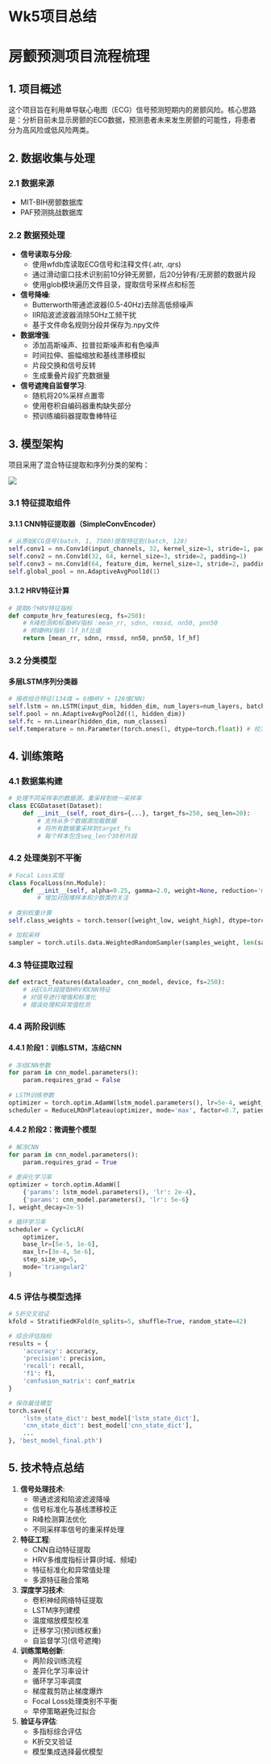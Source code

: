 # Wk5项目总结

# 房颤预测项目流程梳理

## 1. 项目概述

这个项目旨在利用单导联心电图（ECG）信号预测短期内的房颤风险。核心思路是：分析目前未显示房颤的ECG数据，预测患者未来发生房颤的可能性，将患者分为高风险或低风险两类。

## 2. 数据收集与处理

### 2.1 数据来源

- MIT-BIH房颤数据库
- PAF预测挑战数据库

### 2.2 数据预处理

- **信号读取与分段**:
	- 使用wfdb库读取ECG信号和注释文件(.atr, .qrs)
	- 通过滑动窗口技术识别前10分钟无房颤，后20分钟有/无房颤的数据片段
	- 使用glob模块遍历文件目录，提取信号采样点和标签
- **信号降噪**:
	- Butterworth带通滤波器(0.5-40Hz)去除高低频噪声
	- IIR陷波滤波器消除50Hz工频干扰
	- 基于文件命名规则分段并保存为.npy文件
- **数据增强**:
	- 添加高斯噪声、拉普拉斯噪声和有色噪声
	- 时间拉伸、振幅缩放和基线漂移模拟
	- 片段交换和信号反转
	- 生成重叠片段扩充数据量
- **信号遮掩自监督学习**:
	- 随机将20%采样点置零
	- 使用卷积自编码器重构缺失部分
	- 预训练编码器提取鲁棒特征

## 3. 模型架构

项目采用了混合特征提取和序列分类的架构：

![](AF.drawio.png)

### 3.1 特征提取组件

#### 3.1.1 CNN特征提取器（SimpleConvEncoder）

```python
# 从原始ECG信号(batch, 1, 7500)提取特征到(batch, 128)
self.conv1 = nn.Conv1d(input_channels, 32, kernel_size=3, stride=1, padding=1)
self.conv2 = nn.Conv1d(32, 64, kernel_size=3, stride=2, padding=1)
self.conv3 = nn.Conv1d(64, feature_dim, kernel_size=3, stride=2, padding=1)
self.global_pool = nn.AdaptiveAvgPool1d(1)
```

#### 3.1.2 HRV特征计算

```python
# 提取6个HRV特征指标
def compute_hrv_features(ecg, fs=250):
    # R峰检测和标准HRV指标：mean_rr, sdnn, rmssd, nn50, pnn50
    # 频域HRV指标：lf_hf比值
    return [mean_rr, sdnn, rmssd, nn50, pnn50, lf_hf]
```

### 3.2 分类模型

#### 多层LSTM序列分类器

```python
# 接收组合特征(134维 = 6维HRV + 128维CNN)
self.lstm = nn.LSTM(input_dim, hidden_dim, num_layers=num_layers, batch_first=True)
self.pool = nn.AdaptiveAvgPool2d((1, hidden_dim))
self.fc = nn.Linear(hidden_dim, num_classes)
self.temperature = nn.Parameter(torch.ones(1, dtype=torch.float)) # 校准参数
```

## 4. 训练策略

### 4.1 数据集构建

```python
# 处理不同采样率的数据源，重采样到统一采样率
class ECGDataset(Dataset):
    def __init__(self, root_dirs={...}, target_fs=250, seq_len=20):
        # 支持从多个数据源加载数据
        # 将所有数据重采样到target_fs
        # 每个样本包含seq_len个30秒片段
```

### 4.2 处理类别不平衡

```python
# Focal Loss实现
class FocalLoss(nn.Module):
    def __init__(self, alpha=0.25, gamma=2.0, weight=None, reduction='mean'):
        # 增加对困难样本和少数类的关注
        
# 类别权重计算
self.class_weights = torch.tensor([weight_low, weight_high], dtype=torch.float)

# 加权采样
sampler = torch.utils.data.WeightedRandomSampler(samples_weight, len(samples_weight))
```

### 4.3 特征提取过程

```python
def extract_features(dataloader, cnn_model, device, fs=250):
    # 从ECG片段提取HRV和CNN特征
    # 对信号进行增强和标准化
    # 错误处理和异常值检测
```

### 4.4 两阶段训练

#### 4.4.1 阶段1：训练LSTM，冻结CNN

```python
# 冻结CNN参数
for param in cnn_model.parameters():
    param.requires_grad = False
    
# LSTM训练参数
optimizer = torch.optim.AdamW(lstm_model.parameters(), lr=5e-4, weight_decay=1e-5)
scheduler = ReduceLROnPlateau(optimizer, mode='max', factor=0.7, patience=7)
```

#### 4.4.2 阶段2：微调整个模型

```python
# 解冻CNN
for param in cnn_model.parameters():
    param.requires_grad = True
    
# 差异化学习率
optimizer = torch.optim.AdamW([
    {'params': lstm_model.parameters(), 'lr': 2e-4},
    {'params': cnn_model.parameters(), 'lr': 5e-6}
], weight_decay=2e-5)

# 循环学习率
scheduler = CyclicLR(
    optimizer,
    base_lr=[5e-5, 1e-6],
    max_lr=[3e-4, 5e-6],
    step_size_up=5,
    mode='triangular2'
)
```

### 4.5 评估与模型选择

```python
# 5折交叉验证
kfold = StratifiedKFold(n_splits=5, shuffle=True, random_state=42)

# 综合评估指标
results = {
    'accuracy': accuracy,
    'precision': precision,
    'recall': recall,
    'f1': f1,
    'confusion_matrix': conf_matrix
}

# 保存最佳模型
torch.save({
    'lstm_state_dict': best_model['lstm_state_dict'],
    'cnn_state_dict': best_model['cnn_state_dict'],
    ...
}, 'best_model_final.pth')
```

## 5. 技术特点总结

1. **信号处理技术**:
	- 带通滤波和陷波滤波降噪
	- 信号标准化与基线漂移校正
	- R峰检测算法优化
	- 不同采样率信号的重采样处理
2. **特征工程**:
	- CNN自动特征提取
	- HRV多维度指标计算(时域、频域)
	- 特征标准化和异常值处理
	- 多源特征融合策略
3. **深度学习技术**:
	- 卷积神经网络特征提取
	- LSTM序列建模
	- 温度缩放模型校准
	- 迁移学习(预训练权重)
	- 自监督学习(信号遮掩)
4. **训练策略创新**:
	- 两阶段训练流程
	- 差异化学习率设计
	- 循环学习率调度
	- 梯度裁剪防止梯度爆炸
	- Focal Loss处理类别不平衡
	- 早停策略避免过拟合
5. **验证与评估**:
	- 多指标综合评估
	- K折交叉验证
	- 模型集成选择最优模型

